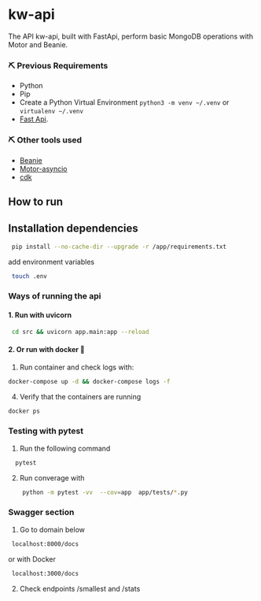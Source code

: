 # kw-api

The API kw-api, built with FastApi, perform basic MongoDB operations with Motor and Beanie.


### :pick: Previous Requirements
* Python
* Pip
* Create a Python Virtual Environment `python3 -m venv ~/.venv` or `virtualenv ~/.venv`
* [Fast Api](https://fastapi.tiangolo.com/).

### :pick: Other tools used

* [Beanie](https://beanie-odm.dev/)
* [Motor-asyncio](https://motor.readthedocs.io/en/stable/tutorial-asyncio.html)
* [cdk](https://docs.aws.amazon.com/cdk/v2/guide/home.html)
## How to run

## Installation dependencies

```bash
 pip install --no-cache-dir --upgrade -r /app/requirements.txt
```
add environment variables
```bash
 touch .env
```

### Ways of running the api
#### 1. Run with uvicorn

```bash
 cd src && uvicorn app.main:app --reload
```

#### 2. Or run with docker :whale:


1. Run container and check logs with:
```sh
docker-compose up -d && docker-compose logs -f
```

4. Verify that the containers are running
```sh
docker ps 
```
### Testing with pytest

1. Run the following command
```sh
  pytest
```
2. Run converage with 
```sh
    python -m pytest -vv  --cov=app  app/tests/*.py
```

### Swagger section

1. Go to domain below
```sh
 localhost:8000/docs 
```
or with Docker
```sh
 localhost:3000/docs 
```
2. Check endpoints /smallest and /stats

